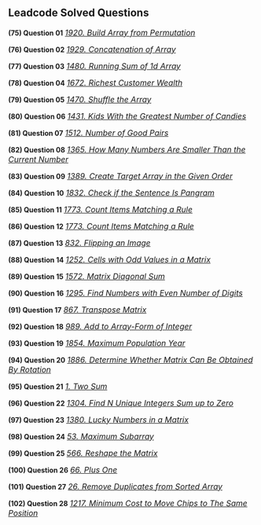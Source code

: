 ## Leadcode Solved Questions

**(75) Question 01** <a href="https://leetcode.com/submissions/detail/906834554/" target="_blank" style="font-size: 16px;dispaly:inline-block;">_1920. Build Array from Permutation_</a> <br/>

**(76) Question 02** <a href="https://leetcode.com/submissions/detail/906851422/" target="_blank" style="font-size: 16px;">_1929. Concatenation of Array_</a> <br/>

**(77) Question 03** <a href="https://leetcode.com/submissions/detail/906856235/" target="_blank" style="font-size: 16px;">_1480. Running Sum of 1d Array_</a> <br/>

**(78) Question 04** <a href="https://leetcode.com/submissions/detail/906867414/" target="_blank" style="font-size: 16px;">_1672. Richest Customer Wealth_</a> <br/>

**(79) Question 05** <a href="https://leetcode.com/submissions/detail/906871242/" target="_blank" style="font-size: 16px;">_1470. Shuffle the Array_</a> <br/>

**(80) Question 06** <a href="https://leetcode.com/submissions/detail/906889971/" target="_blank" style="font-size: 16px;">_1431. Kids With the Greatest Number of Candies_</a> <br/>

**(81) Question 07** <a href="https://leetcode.com/submissions/detail/906982191/" target="_blank" style="font-size: 16px;">_1512. Number of Good Pairs_</a> <br/>

**(82) Question 08** <a href="https://leetcode.com/submissions/detail/906995115/" target="_blank" style="font-size: 16px;">_1365. How Many Numbers Are Smaller Than the Current Number_</a> <br/>

**(83) Question 09** <a href="https://leetcode.com/problems/create-target-array-in-the-given-order/submissions/908802221/" target="_blank" style="font-size: 16px;display:inline-block;">_1389. Create Target Array in the Given Order_</a> <br/>

**(84) Question 10** <a href="https://leetcode.com/problems/check-if-the-sentence-is-pangram/submissions/908808758/" target="_blank" style="font-size: 16px;">_1832. Check if the Sentence Is Pangram_</a> <br/>

**(85) Question 11** <a href="https://leetcode.com/problems/count-items-matching-a-rule/submissions/908833413/" target="_blank" style="font-size: 16px;">_1773. Count Items Matching a Rule_</a> <br/>

**(86) Question 12** <a href="https://leetcode.com/problems/find-the-highest-altitude/submissions/913035692/" target="_blank" style="font-size: 16px;">_1773. Count Items Matching a Rule_</a> <br/>

**(87) Question 13** <a href="https://leetcode.com/problems/flipping-an-image/submissions/913129095/" target="_blank" style="font-size: 16px;">_832. Flipping an Image_</a> <br/>

**(88) Question 14** <a href="https://leetcode.com/problems/cells-with-odd-values-in-a-matrix/submissions/913841775/" target="_blank" style="font-size: 16px;">_1252. Cells with Odd Values in a Matrix_</a> <br/>

**(89) Question 15** <a href="https://leetcode.com/problems/matrix-diagonal-sum/submissions/913370203/" target="_blank" style="font-size: 16px;">_1572. Matrix Diagonal Sum_</a> <br/>

**(90) Question 16** <a href="https://leetcode.com/problems/count-items-matching-a-rule/submissions/908833413/" target="_blank" style="font-size: 16px;">_1295. Find Numbers with Even Number of Digits_</a> <br/>

**(91) Question 17** <a href="https://leetcode.com/problems/transpose-matrix/submissions/913553046/" target="_blank" style="font-size: 16px;">_867. Transpose Matrix_</a> <br/>

**(92) Question 18** <a href="https://leetcode.com/problems/add-to-array-form-of-integer/submissions/909345886/" target="_blank" style="font-size: 16px;">_989. Add to Array-Form of Integer_</a> <br/>

**(93) Question 19** <a href="https://leetcode.com/problems/maximum-population-year/submissions/913916669/" target="_blank" style="font-size: 16px;">_1854. Maximum Population Year_</a> <br/>

**(94) Question 20** <a href="https://leetcode.com/problems/determine-whether-matrix-can-be-obtained-by-rotation/submissions/913769725/" target="_blank" style="font-size: 16px;">_1886. Determine Whether Matrix Can Be Obtained By Rotation_</a> <br/>

**(95) Question 21** <a href="https://leetcode.com/problems/two-sum/submissions/914283903/" target="_blank" style="font-size: 16px;">_1. Two Sum_</a> <br/>

**(96) Question 22** <a href="https://leetcode.com/problems/find-n-unique-integers-sum-up-to-zero/submissions/914295068/" target="_blank" style="font-size: 16px;">_1304. Find N Unique Integers Sum up to Zero_</a> <br/>

**(97) Question 23** <a href="https://leetcode.com/problems/lucky-numbers-in-a-matrix/submissions/914309520/" target="_blank" style="font-size: 16px;">_1380. Lucky Numbers in a Matrix_</a> <br/>

**(98) Question 24** <a href="https://leetcode.com/problems/maximum-subarray/submissions/914427280/" target="_blank" style="font-size: 16px;">_53. Maximum Subarray_</a> <br/>

**(99) Question 25** <a href="https://leetcode.com/problems/reshape-the-matrix/submissions/914828409/" target="_blank" style="font-size: 16px;">_566. Reshape the Matrix_</a> <br/>

**(100) Question 26** <a href="https://leetcode.com/problems/plus-one/submissions/915366676/" target="_blank" style="font-size: 16px;">_66. Plus One_</a> <br/>

**(101) Question 27** <a href="https://leetcode.com/problems/remove-duplicates-from-sorted-array/submissions/915380691/" target="_blank" style="font-size: 16px;">_26. Remove Duplicates from Sorted Array_</a> <br/> 

**(102) Question 28** <a href="https://leetcode.com/problems/minimum-cost-to-move-chips-to-the-same-position/submissions/915571614/" target="_blank" style="font-size: 16px;">_1217. Minimum Cost to Move Chips to The Same Position_</a> <br/>



